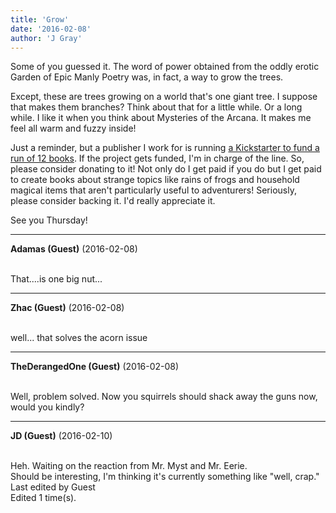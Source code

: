 ```yaml
---
title: 'Grow'
date: '2016-02-08'
author: 'J Gray'
---
```


<p>Some of you guessed it. The word of power obtained from the oddly erotic Garden of Epic Manly Poetry was, in fact, a way to grow the trees.</p><p>Except, these are trees growing on a world that's one giant tree. I suppose that makes them branches? Think about that for a little while. Or a long while. I like it when you think about Mysteries of the Arcana. It makes me feel all warm and fuzzy inside!</p><p>Just a reminder, but a publisher I work for is running <a href="https://www.kickstarter.com/projects/1456806822/letters-from-the-flaming-crab-2016-for-the-pathfin" target="_blank">a Kickstarter to fund a run of 12 books</a>. If the project gets funded, I'm in charge of the line. So, please consider donating to it! Not only do I get paid if you do but I get paid to create books about strange topics like rains of frogs and household magical items that aren't particularly useful to adventurers! Seriously, please consider backing it. I'd really appreciate it.</p><p>See you Thursday!</p>

---
**Adamas (Guest)** (2016-02-08)

<br> That....is one big nut...<br>

---
**Zhac (Guest)** (2016-02-08)

<br> well... that solves the acorn issue<br>

---
**TheDerangedOne (Guest)** (2016-02-08)

<br> Well, problem solved. Now you squirrels should shack away the guns now, would you kindly?

---
**JD (Guest)** (2016-02-10)

<br> Heh. Waiting on the reaction from Mr. Myst and Mr. Eerie.<br>Should be interesting, I'm thinking it's currently something like "well, crap."<br>Last edited by Guest<br>Edited 1 time(s).


